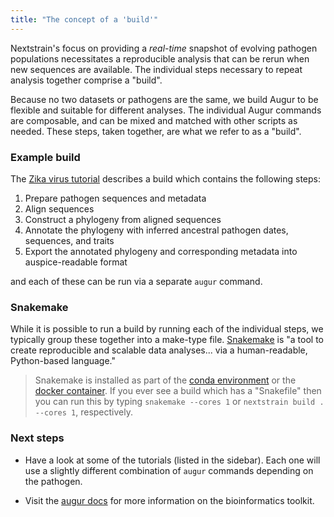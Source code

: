 ```yaml
---
title: "The concept of a 'build'"
---
```


Nextstrain's focus on providing a _real-time_ snapshot of evolving pathogen populations necessitates a reproducible analysis that can be rerun when new sequences are available.
The individual steps necessary to repeat analysis together comprise a "build".


Because no two datasets or pathogens are the same, we build Augur to be flexible and suitable for different analyses.
The individual Augur commands are composable, and can be mixed and matched with other scripts as needed.
These steps, taken together, are what we refer to as a "build".


### Example build

The [Zika virus tutorial](/docs/tutorials/zika#build-steps) describes a build which contains the following steps:

1. Prepare pathogen sequences and metadata
2. Align sequences
3. Construct a phylogeny from aligned sequences
4. Annotate the phylogeny with inferred ancestral pathogen dates, sequences, and traits
5. Export the annotated phylogeny and corresponding metadata into auspice-readable format

and each of these can be run via a separate `augur` command.




### Snakemake

While it is possible to run a build by running each of the individual steps, we typically group these together into a make-type file.
[Snakemake](https://snakemake.readthedocs.io/en/stable/index.html) is "a tool to create reproducible and scalable data analyses... via a human-readable, Python-based language."

> Snakemake is installed as part of the [conda environment](/docs/getting-started/local-installation#install-augur--auspice-with-conda-recommended) or the [docker container](/docs/getting-started/container-installation#install-docker).
If you ever see a build which has a "Snakefile" then you can run this by typing `snakemake --cores 1` or `nextstrain build . --cores 1`, respectively.


### Next steps

* Have a look at some of the tutorials (listed in the sidebar).
Each one will use a slightly different combination of `augur` commands depending on the pathogen.

* Visit the [augur docs](https://nextstrain-augur.readthedocs.io/en/stable) for more information on the bioinformatics toolkit.
